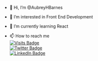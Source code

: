 - 👋 Hi, I’m @AubreyHBarnes
- 👀 I’m interested in Front End Development
- 🌱 I’m currently learning React

- 📫 How to reach me \
[![Visits Badge](https://badges.pufler.dev/visits/aubreyhbarnes/aubreyhbarnes?label=Portfolio)](https://aubreybarnes.dev) \
[![Twitter Badge](https://img.shields.io/badge/Twitter-Profile-informational?style=flat&logo=twitter&logoColor=white&color=1CA2F1)](https://twitter.com/HbarnesAu) \
[![LinkedIn Badge](https://img.shields.io/badge/LinkedIn-Profile-informational?style=flat&logo=linkedin&logoColor=white&color=0D76A8)](https://www.linkedin.com/in/aubrey-barnes/) 


<!---
AubreyHBarnes/AubreyHBarnes is a ✨ special ✨ repository because its `README.md` (this file) appears on your GitHub profile.
You can click the Preview link to take a look at your changes.
--->
